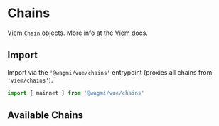 <script setup>
import SearchChains from '../../components/SearchChains.vue'
</script>

# Chains

Viem `Chain` objects. More info at the [Viem docs](https://viem.sh/docs/chains/introduction).

## Import

Import via the `'@wagmi/vue/chains'` entrypoint (proxies all chains from `'viem/chains'`).

```ts
import { mainnet } from '@wagmi/vue/chains'
```

## Available Chains

<SearchChains />

<!--@include: @shared/create-chain.md-->
